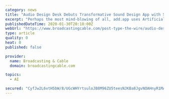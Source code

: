 ```yaml
---
category: news
title: "Audio Design Desk Debuts Transformative Sound Design App with Sonic Intelligence for Real-time Audio to Video Sound Editing"
excerpt: "Perhaps the most mind-blowing of all, add.app uses Artificial Intelligence (AI) and has built the foundation for Machine Learning (ML) to understand which sounds a user likes, and which sounds they reject so, over time, add.app will learn and adjust to its user’s taste. Audio Design Desk was first conceived by Gabriel Cowan, a multi-platinum ..."
publishedDateTime: 2020-01-30T20:18:00Z
webUrl: "https://www.broadcastingcable.com/post-type-the-wire/audio-design-desk"
type: article
quality: 0
heat: 0
published: false

provider:
  name: Broadcasting & Cable
  domain: broadcastingcable.com

topics:
  - AI

secured: "CyfJw2L6vtH5bW/8/UGcWHYrtsuloJB8M96ZU5teesNJKBa8JgvNOAHnyR1MAHUNcl5hzgo6Mm8TGx5mr4F2bdnkyzHYX94hIe+wHJrSiWjuLW+EmA3Ohj+fU7bpuUifLuxG2M4aJ7TJisfTfKy/eSqu0ce4T0zEPUHr4zP5SpoAU1M5V9NjWdVAiUGL6XNnRs0WTPJFZO4s26uIoy+H9XyfX2sYrhaM1yXPVmpIPINDZ6unrSpr0TkzYN06bS5KWBTmxD2Bu3nJjvQYsUxCHyCzq8lLgaSguP7TlaZgvRrp7KDPWjFi/wjXJR7eHcHw9IHWMAbpsoWV6mOHXyGOh2FFEwnlmTHiLpMDWSZm9Ge6Rdh3s58W4Ec4cfGDfoXrkCJ1evfFNgkN2UZR0cSm4xXEj0+xV5YlXhgmxcVQZz4Uw4DF3mMW1eFM4xf3Tc9WQ0L99iGb5TYOVJi4yh55/5ZUhP9jleWAwInHyy1obCU=;xFODyhLS1oaOz7NnTirIUg=="
---
```


